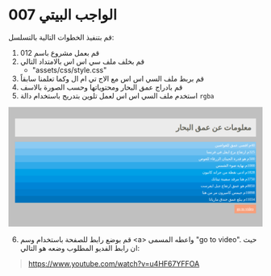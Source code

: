 # الواجب البيتي 007

قم بتنفيذ الخطوات التالية بالتسلسل:

1. قم بعمل مشروع باسم 012
2. قم بخلف ملف سي اس اس بالامتداد التالي
   - "assets/css/style.css"
3. قم بربط ملف السي اس اس مع الاج تي ام ال وكما تعلمنا سابقاً
4. قم بادراج عمق البحار ومحتوياتها وحسب الصورة بالاسف
5. استخدم ملف السي اس اس لعمل تلوين بتدريج باستخدام دالة `rgba`

![homework_008](./see_depth.png)

6. قم بوضع رابط للصفحة باستخدام وسم \<a\> واعطه المسمى "go to video". حيث ان رابط الفديو المطلوب وضعه هو التالي:

> https://www.youtube.com/watch?v=u4HF67YFFOA
